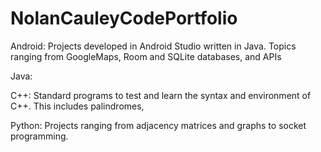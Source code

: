 # NolanCauleyCodePortfolio
Android:
Projects developed in Android Studio written in Java. Topics ranging from GoogleMaps, Room and SQLite databases, and APIs

Java:

C++:
Standard programs to test and learn the syntax and environment of C++. This includes palindromes, 

Python:
Projects ranging from adjacency matrices and graphs to socket programming.
